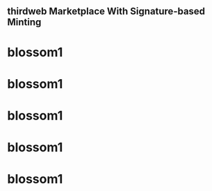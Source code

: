## thirdweb Marketplace With Signature-based Minting
# blossom1
# blossom1
# blossom1
# blossom1
# blossom1
